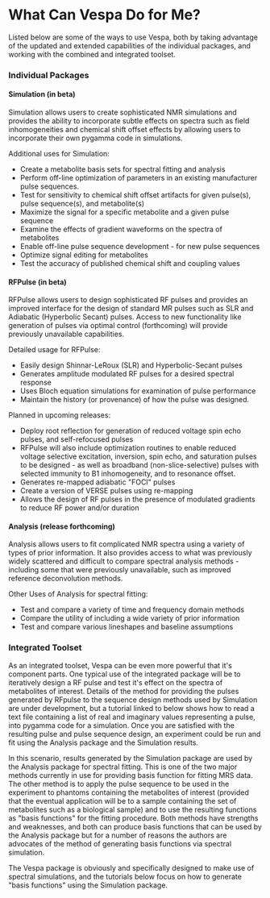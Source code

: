 # What Can Vespa Do for Me?
Listed below are some of the ways to use Vespa, both by taking advantage of the updated and extended capabilities of the individual packages, and working with the combined and integrated toolset. 

### Individual Packages
#### Simulation (in beta)
Simulation allows users to create sophisticated NMR simulations and provides the ability to incorporate subtle effects on spectra such as field inhomogeneities and chemical shift offset effects by allowing users to incorporate their own pygamma code in simulations. 

Additional uses for Simulation:

  * Create a metabolite basis sets for spectral fitting and analysis
  * Perform off-line optimization of parameters in an existing manufacturer pulse sequences. 
  * Test for sensitivity to chemical shift offset artifacts for given pulse(s), pulse sequence(s), and metabolite(s)
  * Maximize the signal for a specific metabolite and a given pulse sequence
  * Examine the effects of gradient waveforms on the spectra of metabolites
  * Enable off-line pulse sequence development - for new pulse sequences
  * Optimize signal editing for metabolites
  * Test the accuracy of published chemical shift and coupling values

#### RFPulse (in beta)
RFPulse allows users to design sophisticated RF pulses and provides an improved interface for the design of standard MR pulses such as SLR and Adiabatic (Hyperbolic Secant) pulses. Access to new functionality like generation of pulses via optimal control (forthcoming) will provide previously unavailable capabilities. 

Detailed usage for RFPulse:

  * Easily design Shinnar-LeRoux (SLR) and Hyperbolic-Secant pulses
  * Generates amplitude modulated RF pulses for a desired spectral response
  * Uses Bloch equation simulations for examination of pulse performance
  * Maintain the history (or provenance) of how the pulse was designed.

Planned in upcoming releases:

  * Deploy root reflection for generation of reduced voltage spin echo pulses, and self-refocused pulses
  * RFPulse will also include optimization routines to enable reduced voltage selective excitation, inversion, spin echo, and saturation pulses to be designed - as well as broadband (non-slice-selective) pulses with selected immunity to B1 inhomogeneity, and to resonance offset.
  * Generates re-mapped adiabatic "FOCI" pulses
  * Create a version of VERSE pulses using re-mapping
  * Allows the design of RF pulses in the presence of modulated gradients to reduce RF power and/or duration


#### Analysis (release forthcoming)
Analysis allows users to fit complicated NMR spectra using a variety of types of prior information. It also provides access to what was previously widely scattered and difficult to compare spectral analysis methods - including some that were previously unavailable, such as improved reference deconvolution methods.

Other Uses of Analysis for spectral fitting:
  * Test and compare a variety of time and frequency domain methods
  * Compare the utility of including a wide variety of prior information
  * Test and compare various lineshapes and baseline assumptions

### Integrated Toolset
As an integrated toolset, Vespa can be even more powerful that it's component parts. One typical use of the integrated package will be to iteratively design a RF pulse and test it's effect on the spectra of metabolites of interest. Details of the method for providing the pulses generated by RFpulse to the sequence design methods used by Simulation are under development, but a tutorial linked to below shows how to read a text file containing a list of real and imaginary values representing a pulse, into pygamma code for a simulation. Once you are satisfied with the resulting pulse and pulse sequence design, an experiment could be run and fit using the Analysis package and the Simulation results.

In this scenario, results generated by the Simulation package are used by the Analysis package for spectral fitting. This is one of the two major methods currently in use for providing basis function for fitting MRS data. The other method is to apply the pulse sequence to be used in the experiment to phantoms containing the metabolites of interest (provided that the eventual application will be to a sample containing the set of metabolites such as a biological sample) and to use the resulting functions as "basis functions" for the fitting procedure. Both methods have strengths and weaknesses, and both can produce basis functions that can be used by the Analysis package but for a number of reasons the authors are advocates of the method of generating basis functions via spectral simulation. 

The Vespa package is obviously and specifically designed to make use of spectral simulations, and the tutorials below focus on how to generate "basis functions" using the Simulation package.    